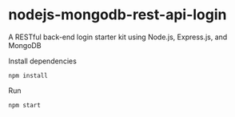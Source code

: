 # nodejs-mongodb-rest-api-login

A RESTful back-end login starter kit using Node.js, Express.js, and MongoDB

Install dependencies
```
npm install
```

Run
```
npm start
```
